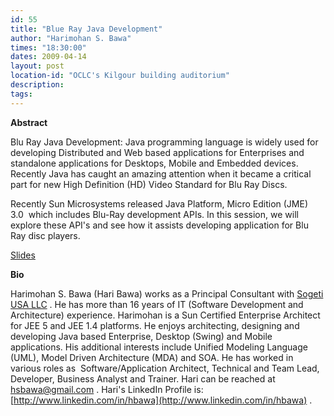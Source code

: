 ```yaml
---
id: 55
title: "Blue Ray Java Development"
author: "Harimohan S. Bawa"
times: "18:30:00"
dates: 2009-04-14
layout: post
location-id: "OCLC's Kilgour building auditorium"  
description: 
tags: 
---
```

 **Abstract**

Blu Ray Java Development: Java programming language is widely used for developing Distributed and Web based applications for Enterprises and standalone applications for Desktops, Mobile and Embedded devices. Recently Java has caught an amazing attention when it became a critical part for new High Definition (HD) Video Standard for Blu Ray Discs.  
  
Recently Sun Microsystems released Java Platform, Micro Edition (JME) 3.0&nbsp; which includes Blu-Ray development APIs. In this session, we will explore these API's and see how it assists developing application for Blu Ray disc players.

[Slides](downloads/BluRay-Development.pdf)

**Bio**

Harimohan S. Bawa (Hari Bawa) works as a Principal Consultant with [Sogeti USA LLC](http://us.sogeti.com/) . He has more than 16 years of IT (Software Development and Architecture) experience. Harimohan is a Sun Certified Enterprise Architect&nbsp; for JEE 5 and JEE 1.4 platforms. He enjoys architecting, designing and developing Java based Enterprise, Desktop (Swing) and Mobile applications. His additional interests include Unified Modeling Language (UML), Model Driven Architecture (MDA) and SOA. He has worked in various roles as&nbsp; Software/Application Architect, Technical and Team Lead, Developer, Business Analyst and Trainer. Hari can be reached at [hsbawa@gmail.com](mailto:hsbawa@gmail.com) . Hari's LinkedIn Profile is: [http://www.linkedin.com/in/hbawa](http://www.linkedin.com/in/hbawa) .

